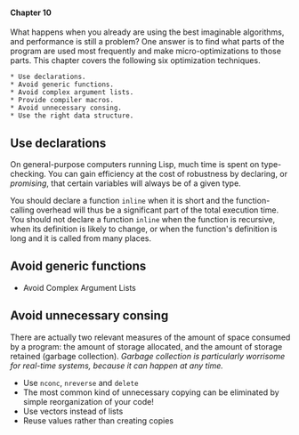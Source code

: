 #### Chapter 10

What happens when you already are using the best imaginable algorithms, and performance is
still a problem? One answer is to find what parts of the program are used most frequently
and make micro-optimizations to those parts. This chapter covers the following six
optimization techniques.

    * Use declarations.
    * Avoid generic functions.
    * Avoid complex argument lists.
    * Provide compiler macros.
    * Avoid unnecessary consing.
    * Use the right data structure.

## Use declarations

On general-purpose computers running Lisp, much time is spent on type-checking. You can
gain efficiency at the cost of robustness by declaring, or _promising_, that certain
variables will always be of a given type.

You should declare a function ```inline``` when it is short and the function-calling
overhead will thus be a significant part of the total execution time. You should not
declare a function ```inline``` when the function is recursive, when its definition is
likely to change, or when the function's definition is long and it is called from many
places.

## Avoid generic functions

- Avoid Complex Argument Lists

## Avoid unnecessary consing

There are actually two relevant measures of the amount of space consumed by a program: the
amount of storage allocated, and the amount of storage retained (garbage collection).
_Garbage collection is particularly worrisome for real-time systems, because it can happen_
_at any time._

- Use ```nconc```, ```nreverse``` and ```delete```
- The most common kind of unnecessary copying can be eliminated by simple reorganization of your code!
- Use vectors instead of lists
- Reuse values rather than creating copies
